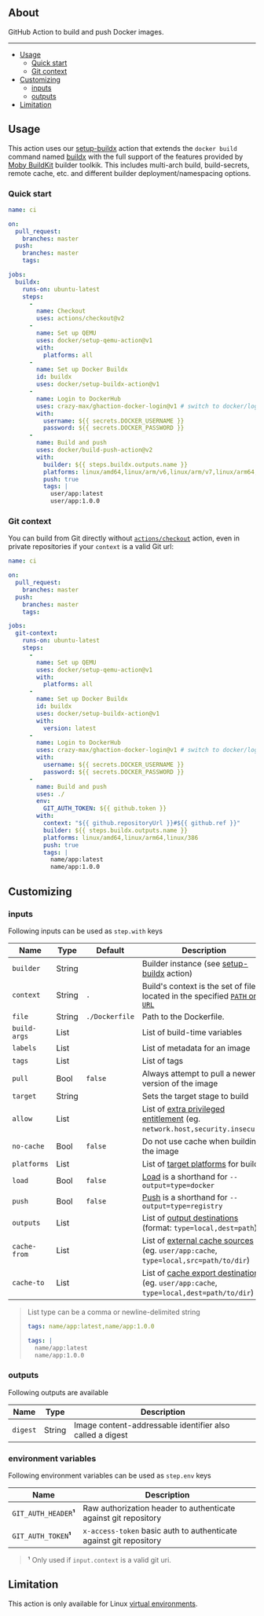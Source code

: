 ## About

GitHub Action to build and push Docker images.

___

* [Usage](#usage)
  * [Quick start](#quick-start)
  * [Git context](#git-context)
* [Customizing](#customizing)
  * [inputs](#inputs)
  * [outputs](#outputs)
* [Limitation](#limitation)

## Usage

This action uses our [setup-buildx](https://github.com/docker/setup-buildx-action) action that extends the
`docker build` command named [buildx](https://github.com/docker/buildx) with the full support of the features
provided by [Moby BuildKit](https://github.com/moby/buildkit) builder toolkik. This includes multi-arch build,
build-secrets, remote cache, etc. and different builder deployment/namespacing options.

### Quick start

```yaml
name: ci

on:
  pull_request:
    branches: master
  push:
    branches: master
    tags:

jobs:
  buildx:
    runs-on: ubuntu-latest
    steps:
      -
        name: Checkout
        uses: actions/checkout@v2
      -
        name: Set up QEMU
        uses: docker/setup-qemu-action@v1
        with:
          platforms: all
      -
        name: Set up Docker Buildx
        id: buildx
        uses: docker/setup-buildx-action@v1
      -
        name: Login to DockerHub
        uses: crazy-max/ghaction-docker-login@v1 # switch to docker/login-action@v1 when available 
        with:
          username: ${{ secrets.DOCKER_USERNAME }}
          password: ${{ secrets.DOCKER_PASSWORD }}
      -
        name: Build and push
        uses: docker/build-push-action@v2
        with:
          builder: ${{ steps.buildx.outputs.name }}
          platforms: linux/amd64,linux/arm/v6,linux/arm/v7,linux/arm64,linux/386,linux/ppc64le,linux/s390x
          push: true
          tags: |
            user/app:latest
            user/app:1.0.0
```

### Git context

You can build from Git directly without [`actions/checkout`](https://github.com/actions/checkout/) action,
even in private repositories if your `context` is a valid Git url:

```yaml
name: ci

on:
  pull_request:
    branches: master
  push:
    branches: master
    tags:

jobs:
  git-context:
    runs-on: ubuntu-latest
    steps:
      -
        name: Set up QEMU
        uses: docker/setup-qemu-action@v1
        with:
          platforms: all
      -
        name: Set up Docker Buildx
        id: buildx
        uses: docker/setup-buildx-action@v1
        with:
          version: latest
      -
        name: Login to DockerHub
        uses: crazy-max/ghaction-docker-login@v1 # switch to docker/login-action@v1 when available
        with:
          username: ${{ secrets.DOCKER_USERNAME }}
          password: ${{ secrets.DOCKER_PASSWORD }}
      -
        name: Build and push
        uses: ./
        env:
          GIT_AUTH_TOKEN: ${{ github.token }}
        with:
          context: "${{ github.repositoryUrl }}#${{ github.ref }}"
          builder: ${{ steps.buildx.outputs.name }}
          platforms: linux/amd64,linux/arm64,linux/386
          push: true
          tags: |
            name/app:latest
            name/app:1.0.0
```

## Customizing

### inputs

Following inputs can be used as `step.with` keys

| Name                | Type    | Default                           | Description                        |
|---------------------|---------|-----------------------------------|------------------------------------|
| `builder`           | String  |                                   | Builder instance (see [setup-buildx](https://github.com/docker/setup-buildx-action) action) |
| `context`           | String  | `.`                               | Build's context is the set of files located in the specified [`PATH` or `URL`](https://docs.docker.com/engine/reference/commandline/build/) |
| `file`              | String  | `./Dockerfile`                    | Path to the Dockerfile. |
| `build-args`        | List    |                                   | List of build-time variables |
| `labels`            | List    |                                   | List of metadata for an image |
| `tags`              | List    |                                   | List of tags |
| `pull`              | Bool    | `false`                           | Always attempt to pull a newer version of the image |
| `target`            | String  |                                   | Sets the target stage to build |
| `allow`             | List    |                                   | List of [extra privileged entitlement](https://github.com/docker/buildx#--allowentitlement) (eg. `network.host,security.insecure`) |
| `no-cache`          | Bool    | `false`                           | Do not use cache when building the image |
| `platforms`         | List    |                                   | List of [target platforms](https://github.com/docker/buildx#---platformvaluevalue) for build |
| `load`              | Bool    | `false`                           | [Load](https://github.com/docker/buildx#--load) is a shorthand for `--output=type=docker` |
| `push`              | Bool    | `false`                           | [Push](https://github.com/docker/buildx#--push) is a shorthand for `--output=type=registry` |
| `outputs`           | List    |                                   | List of [output destinations](https://github.com/docker/buildx#-o---outputpath-typetypekeyvalue) (format: `type=local,dest=path`) |
| `cache-from`        | List    |                                   | List of [external cache sources](https://github.com/docker/buildx#--cache-fromnametypetypekeyvalue) (eg. `user/app:cache`, `type=local,src=path/to/dir`) |
| `cache-to`          | List    |                                   | List of [cache export destinations](https://github.com/docker/buildx#--cache-tonametypetypekeyvalue) (eg. `user/app:cache`, `type=local,dest=path/to/dir`) |

> List type can be a comma or newline-delimited string
> ```yaml
> tags: name/app:latest,name/app:1.0.0
> ```
> ```yaml
> tags: |
>   name/app:latest
>   name/app:1.0.0
> ```

### outputs

Following outputs are available

| Name          | Type    | Description                           |
|---------------|---------|---------------------------------------|
| `digest`      | String  | Image content-addressable identifier also called a digest |

### environment variables

Following environment variables can be used as `step.env` keys

| Name                     | Description                           |
|--------------------------|---------------------------------------|
| `GIT_AUTH_HEADER`**¹**   | Raw authorization header to authenticate against git repository |
| `GIT_AUTH_TOKEN`**¹**    | `x-access-token` basic auth to authenticate against git repository |

> **¹** Only used if `input.context` is a valid git uri.

## Limitation

This action is only available for Linux [virtual environments](https://help.github.com/en/articles/virtual-environments-for-github-actions#supported-virtual-environments-and-hardware-resources).

